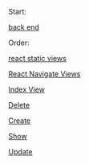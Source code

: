 Start:

[back end](/readmes/backend.md)


Order:

[react static views](/readmes/backend.md)

[React Navigate Views](react_navigate_views.md)

[Index View](index.md)

[Delete](delete.md)

[Create](create.md)

[Show](show.md)

[Update](update.md)
